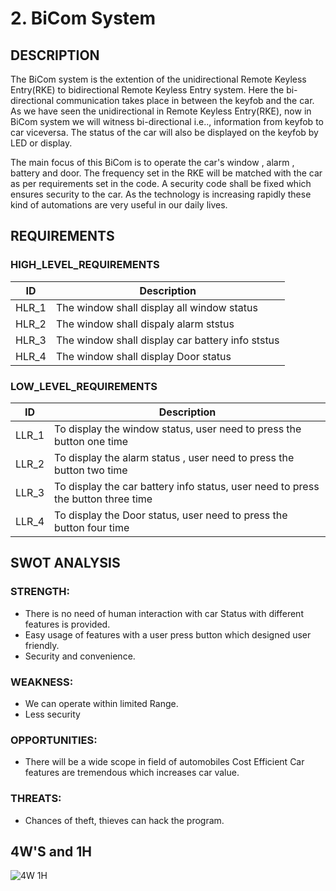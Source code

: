 # 2.	BiCom System

## DESCRIPTION 
The BiCom system is the extention of the unidirectional Remote Keyless Entry(RKE) to bidirectional Remote Keyless Entry system. Here the bi-directional communication takes place in between the keyfob and the car. As we have seen the unidirectional in Remote Keyless Entry(RKE), now in BiCom system we will witness bi-directional i.e.., information from keyfob to car viceversa. The status of the car will also be displayed on the keyfob by LED or display.

The main focus of this BiCom is to operate the car's window , alarm , battery and door. The frequency set in the RKE will be matched with the car as per requirements set in the code. A security code shall be fixed which ensures security to the car. As the technology is increasing rapidly these kind of automations are very useful in our daily lives.
## REQUIREMENTS
### HIGH_LEVEL_REQUIREMENTS
|ID|Description|
|-|-|
|HLR_1|The window shall display all window status|
|HLR_2|The window shall dispaly alarm ststus|
|HLR_3|The window shall display car battery info ststus|
|HLR_4|The window shall display Door status|

### LOW_LEVEL_REQUIREMENTS
|ID|Description|
|-|-|
|LLR_1|To display the window status, user need to press the button one time|
|LLR_2|To display the alarm status , user need to press the button two time|
LLR_3|To display the car battery info status, user need to press the button three time|
|LLR_4|To display the Door status, user need to press the button four time|

## SWOT ANALYSIS
### STRENGTH:
* There is no need of human interaction with car Status with different features is provided. 
* Easy usage of features with a user press button which designed user friendly.
* Security and convenience.

### WEAKNESS:
* We can operate within limited Range.
* Less security

### OPPORTUNITIES:
* There will be a wide scope in field of automobiles Cost Efficient Car features are tremendous which increases car value.
### THREATS:
* Chances of theft, thieves can hack the program.

## 4W'S and 1H
![4W 1H](https://user-images.githubusercontent.com/98813710/157828803-2be603d9-4cfc-41fd-a1ca-37af3a48a612.png)




